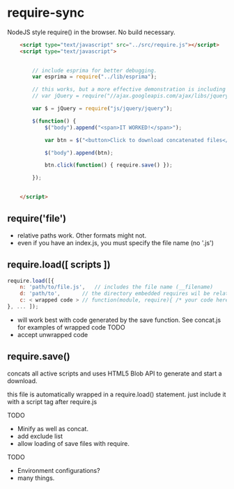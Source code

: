 require-sync
============

NodeJS style require() in the browser.  No build necessary.


```html
	<script type="text/javascript" src="../src/require.js"></script>
	<script type="text/javascript">
		

		// include esprima for better debugging.
		var esprima = require("../lib/esprima");

		// this works, but a more effective demonstration is including all of the 75+ source files
		// var jQuery = require("//ajax.googleapis.com/ajax/libs/jquery/1.10.2/jquery.min");

		var $ = jQuery = require("js/jquery/jquery");

		$(function() {
			$("body").append("<span>IT WORKED!</span>");

			var btn = $("<button>Click to download concatenated files</button>");

			$("body").append(btn);

			btn.click(function() { require.save() });

		});
		

	</script>
```

require('file')
---
- relative paths work.  Other formats might not.
- even if you have an index.js, you must specify the file name (no '.js')

require.load([ scripts ])
---
```javascript
require.load([{
	n: 'path/to/file.js', 	// includes the file name (__filename)
	d: 'path/to', 		// the directory embedded requires wil be relative to (__dirname)
	c: < wrapped code >	// function(module, require){ /* your code here */ return module.exports; }
}, ... ]);
```
- will work best with code generated by the save function.  See concat.js for examples of wrapped code
TODO
- accept unwrapped code

require.save()
---
concats all active scripts and uses HTML5 Blob API to generate and start a download.

this file is automatically wrapped in a require.load() statement.  just include it with a script tag after require.js

TODO
- Minify as well as concat.
- add exclude list
- allow loading of save files with require.


TODO
- Environment configurations?
- many things.






